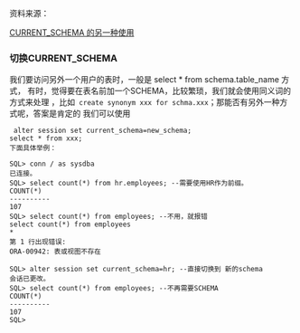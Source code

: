 资料来源：

[ CURRENT_SCHEMA 的另一种使用](http://forenose.com/column/content/427094892.html)

### 切换CURRENT_SCHEMA 

我们要访问另外一个用户的表时，一般是 select * from schema.table_name 方式，
有时，觉得要在表名前加一个SCHEMA，比较繁琐，我们就会使用同义词的方式来处理 ，比如` create synonym xxx for schma.xxx`；那能否有另外一种方式呢，答案是肯定的
我们可以使用

```
 alter session set current_schema=new_schema;
select * from xxx;
下面具体举例：

SQL> conn / as sysdba
已连接。
SQL> select count(*) from hr.employees; --需要使用HR作为前缀。
COUNT(*)
----------
107
SQL> select count(*) from employees; --不用，就报错
select count(*) from employees
*
第 1 行出现错误:
ORA-00942: 表或视图不存在

SQL> alter session set current_schema=hr; --直接切换到 新的schema
会话已更改。
SQL> select count(*) from employees; --不再需要SCHEMA
COUNT(*)
----------
107
SQL>
```
